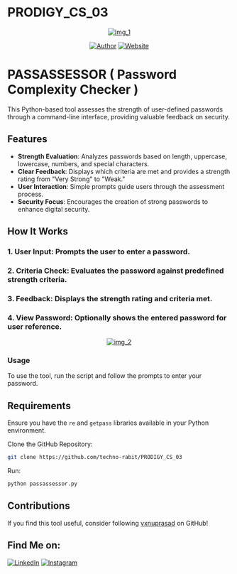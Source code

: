 # PRODIGY_CS_03

<p align="center">
<a href="#"><img title="img_1" src="img_1.png"></a>
</p>
<p align="center">
<a href="https://github.com/vxnuprasad"><img title="Author" src="https://img.shields.io/badge/Author-Vishnu-yellow.svg?style=for-the-badge&logo=github"></a>
<a href="https://prodigyinfotech.dev/"><img title="Website" src="https://img.shields.io/badge/Website-Prodigy--InfoTech-green.svg?style=for-the-badge&logo=sites"></a>
</p>

# PASSASSESSOR ( Password Complexity Checker )

This Python-based tool assesses the strength of user-defined passwords through a command-line interface, providing valuable feedback on security.

## Features

- **Strength Evaluation**: Analyzes passwords based on length, uppercase, lowercase, numbers, and special characters.
- **Clear Feedback**: Displays which criteria are met and provides a strength rating from "Very Strong" to "Weak."
- **User Interaction**: Simple prompts guide users through the assessment process.
- **Security Focus**: Encourages the creation of strong passwords to enhance digital security.

## How It Works
### 1. User Input: Prompts the user to enter a password.
### 2. Criteria Check: Evaluates the password against predefined strength criteria.
### 3. Feedback: Displays the strength rating and criteria met.
### 4. View Password: Optionally shows the entered password for user reference.

<p align="center">
<a href="#"><img title="img_2" src="img_2.png"></a>
</p>

### Usage

To use the tool, run the script and follow the prompts to enter your password.

## Requirements

Ensure you have the `re` and `getpass` libraries available in your Python environment.

Clone the GitHub Repository:
```sh
git clone https://github.com/techno-rabit/PRODIGY_CS_03
```
Run:
```sh
python passassessor.py
```

## Contributions

If you find this tool useful, consider following [vxnuprasad](https://github.com/vxnuprasad) on GitHub!

## Find Me on:
[![LinkedIn](https://img.shields.io/badge/LinkedIn-VishnuPrasad-blue?style=for-the-badge&logo=LinkedIn)](https://www.linkedin.com/in/vxnuprasad)
[![Instagram](https://img.shields.io/badge/IG-%40__.v.shnu-red?style=for-the-badge&logo=instagram)](https://www.instagram.com/__.v.shnu/)
